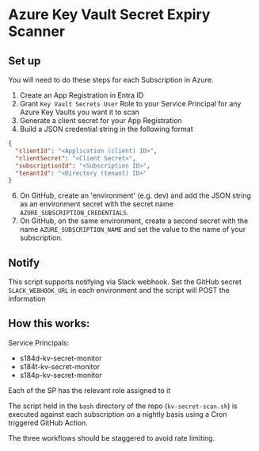 # Azure Key Vault Secret Expiry Scanner

## Set up

You will need to do these steps for each Subscription in Azure.

1) Create an App Registration in Entra ID
2) Grant `Key Vault Secrets User` Role to your Service Principal for any
Azure Key Vaults you want it to scan
3) Generate a client secret for your App Registration
4) Build a JSON credential string in the following format
```json
{
  "clientId": "<Application (client) ID>",
  "clientSecret": "<Client Secret>",
  "subscriptionId": "<Subscription ID>",
  "tenantId": "<Directory (tenant) ID>"
}
```
6) On GitHub, create an 'environment' (e.g. dev) and add the JSON string as an
environment secret with the secret name `AZURE_SUBSCRIPTION_CREDENTIALS`.
7) On GitHub, on the same environment, create a second secret with the name
`AZURE_SUBSCRIPTION_NAME` and set the value to the name of your subscription.

## Notify

This script supports notifying via Slack webhook. Set the GitHub secret
`SLACK_WEBHOOK_URL` in each environment and the script will POST the information

## How this works:

Service Principals:

- s184d-kv-secret-monitor
- s184t-kv-secret-monitor
- s184p-kv-secret-monitor

Each of the SP has the relevant role assigned to it

The script held in the `bash` directory of the repo (`kv-secret-scan.sh`) is executed
against each subscription on a nightly basis using a Cron triggered GitHub Action.

The three workflows should be staggered to avoid rate limiting.
